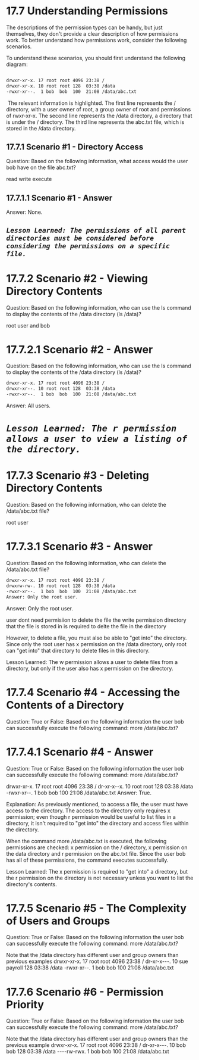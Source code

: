 # 17.7 Understanding Permissions


The descriptions of the permission types can be handy, but just themselves, they don't provide a clear description of how permissions work. To better understand how permissions work, consider the following scenarios.

To understand these scenarios, you should first understand the following diagram:

```bash

drwxr-xr-x. 17 root root 4096 23:38 /
drwxr-xr-x. 10 root root 128  03:38 /data
-rwxr-xr--.  1 bob  bob  100  21:08 /data/abc.txt
```
‌⁠​​⁠
The relevant information is highlighted. The first line represents the / directory, with a user owner of root, a group owner of root and permissions of rwxr-xr-x. The second line represents the /data directory, a directory that is under the / directory. The third line represents the abc.txt file, which is stored in the /data directory.

## 17.7.1 Scenario #1 - Directory Access

Question: Based on the following information, what access would the user bob have on the file abc.txt?

read write execute 

## 17.7.1.1 Scenario #1 - Answer

Answer: None.

## _`Lesson Learned: The permissions of all parent directories must be considered before considering the permissions on a specific file.`_


# 17.7.2 Scenario #2 - Viewing Directory Contents

Question: Based on the following information, who can use the ls command to display the contents of the /data directory (ls /data)?

root user and bob 

# 17.7.2.1 Scenario #2 - Answer
Question: Based on the following information, who can use the ls command to display the contents of the /data directory (ls /data)?

```bash
drwxr-xr-x. 17 root root 4096 23:38 /
drwxr-xr--. 10 root root 128  03:38 /data
-rwxr-xr--.  1 bob  bob  100  21:08 /data/abc.txt
```
Answer: All users.

# _`Lesson Learned: The r permission allows a user to view a listing of the directory.`_


# 17.7.3 Scenario #3 - Deleting Directory Contents

Question: Based on the following information, who can delete the /data/abc.txt file?

root user 

# 17.7.3.1 Scenario #3 - Answer


Question: Based on the following information, who can delete the /data/abc.txt file?

```bash
drwxr-xr-x. 17 root root 4096 23:38 /
drwxrw-rw-. 10 root root 128  03:38 /data
-rwxr-xr--.  1 bob  bob  100  21:08 /data/abc.txt
Answer: Only the root user.
```

Answer: Only the root user.

user dont need permisiion to delete the file the write permission directory that the file is stored in is required to delte the file in the directory 

However, to delete a file, you must also be able to "get into" the directory. Since only the root user has x permission on the /data directory, only root can "get into" that directory to delete files in this directory.

Lesson Learned: The w permission allows a user to delete files from a directory, but only if the user also has x permission on the directory.

# 17.7.4 Scenario #4 - Accessing the Contents of a Directory

Question: True or False: Based on the following information the user bob can successfully execute the following command: more /data/abc.txt?

# 17.7.4.1 Scenario #4 - Answer
Question: True or False: Based on the following information the user bob can successfully execute the following command: more /data/abc.txt?

drwxr-xr-x. 17 root root 4096 23:38 /
dr-xr-x--x. 10 root root 128  03:38 /data
-rwxr-xr--.  1 bob  bob  100  21:08 /data/abc.txt
Answer: True.

Explanation: As previously mentioned, to access a file, the user must have access to the directory. The access to the directory only requires x permission; even though r permission would be useful to list files in a directory, it isn't required to "get into" the directory and access files within the directory.

When the command more /data/abc.txt is executed, the following permissions are checked: x permission on the / directory, x permission on the data directory and r permission on the abc.txt file. Since the user bob has all of these permissions, the command executes successfully.

Lesson Learned: The x permission is required to "get into" a directory, but the r permission on the directory is not necessary unless you want to list the directory's contents.

# 17.7.5 Scenario #5 - The Complexity of Users and Groups

Question: True or False: Based on the following information the user bob can successfully execute the following command: more /data/abc.txt?

Note that the /data directory has different user and group owners than previous examples
drwxr-xr-x. 17 root root    4096 23:38 /
dr-xr-x---. 10 sue  payroll 128  03:38 /data
-rwxr-xr--.  1 bob  bob     100  21:08 /data/abc.txt


# 17.7.6 Scenario #6 - Permission Priority

Question: True or False: Based on the following information the user bob can successfully execute the following command: more /data/abc.txt?

Note that the /data directory has different user and group owners than the previous example
drwxr-xr-x. 17 root root 4096 23:38 /
dr-xr-x---. 10 bob  bob  128  03:38 /data
----rw-rwx.  1 bob  bob  100  21:08 /data/abc.txt